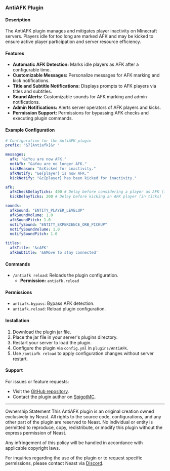 ### AntiAFK Plugin

#### Description
The AntiAFK plugin manages and mitigates player inactivity on Minecraft servers. Players idle for too long are marked AFK and may be kicked to ensure active player participation and server resource efficiency.

#### Features
- **Automatic AFK Detection:** Marks idle players as AFK after a configurable time.
- **Customizable Messages:** Personalize messages for AFK marking and kick notifications.
- **Title and Subtitle Notifications:** Displays prompts to AFK players via titles and subtitles.
- **Sound Alerts:** Customizable sounds for AFK marking and admin notifications.
- **Admin Notifications:** Alerts server operators of AFK players and kicks.
- **Permission Support:** Permissions for bypassing AFK checks and executing plugin commands.

#### Example Configuration
```yaml
# Configuration for the AntiAFK plugin
prefix: "&7[Antiafk]&r "

messages:
  afk: "&cYou are now AFK."
  notAfk: "&aYou are no longer AFK."
  kickReason: "&cKicked for inactivity."
  afkNotify: "&e{player} is now AFK."
  kickNotify: "&c{player} has been kicked for inactivity."

afk:
  afkCheckDelayTicks: 400 # Delay before considering a player as AFK (in ticks)
  kickDelayTicks: 200 # Delay before kicking an AFK player (in ticks)

sounds:
  afkSound: "ENTITY_PLAYER_LEVELUP"
  afkSoundVolume: 1.0
  afkSoundPitch: 1.0
  notifySound: "ENTITY_EXPERIENCE_ORB_PICKUP"
  notifySoundVolume: 1.0
  notifySoundPitch: 1.0

titles:
  afkTitle: '&cAFK'
  afkSubtitle: '&6Move to stay connected'
```

#### Commands
- `/antiafk reload`: Reloads the plugin configuration.
  - **Permission:** `antiafk.reload`

#### Permissions
- `antiafk.bypass`: Bypass AFK detection.
- `antiafk.reload`: Reload plugin configuration.

#### Installation
1. Download the plugin jar file.
2. Place the jar file in your server's plugins directory.
3. Restart your server to load the plugin.
4. Configure the plugin via `config.yml` in `plugins/AntiAFK`.
5. Use `/antiafk reload` to apply configuration changes without server restart.

#### Support
For issues or feature requests:
- Visit the [GitHub repository]([https://github.com/your/repository](https://github.com/Neast1337/AntiAFK)).
- Contact the plugin author on [SpigotMC]([https://www.spigotmc.org/members/author](https://www.spigotmc.org/members/neast.1408723/)).

---

Ownership Statement
This AntiAFK plugin is an original creation owned exclusively by Neast. All rights to the source code, configurations, and any other part of the plugin are reserved to Neast. No individual or entity is permitted to reproduce, copy, redistribute, or modify this plugin without the express permission of Neast.

Any infringement of this policy will be handled in accordance with applicable copyright laws.

For inquiries regarding the use of the plugin or to request specific permissions, please contact Neast via [Discord](https://discord.gg/jjEGrtt9t4).
